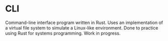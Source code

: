 # CLI
Command-line interface program written in Rust. Uses an implementation of a virtual file system to simulate a Linux-like environment. Done to practice using Rust for systems programming. Work in progress.
